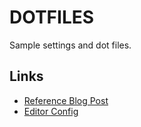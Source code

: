 # DOTFILES

Sample settings and dot files.

## Links
- [Reference Blog Post](http://dotfiles.github.io/)
- [Editor Config](http://editorconfig.org/)
